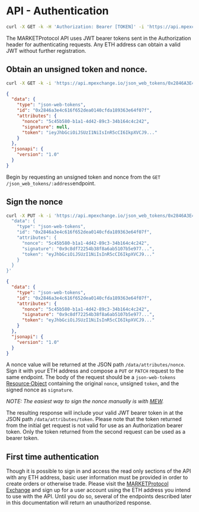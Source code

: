 # API - Authentication

```bash
curl -X GET -k -H 'Authorization: Bearer [TOKEN]' -i 'https://api.mpexchange.io'
```

The MARKETProtocol API uses JWT bearer tokens sent in the Authorization header for authenticating
requests. Any ETH address can obtain a valid JWT without further registration.

## Obtain an unsigned token and nonce.

```bash
curl -X GET -k -i 'https://api.mpexchange.io/json_web_tokens/0x2846A3E4c616F652DEA0140Cfda189363E64f07f'
```
```json
{
  "data": {
    "type": "json-web-tokens",
    "id": "0x2846a3e4c616f652dea0140cfda189363e64f07f",
    "attributes": {
      "nonce": "5c45b580-b1a1-4d42-89c3-34b164c4c242",
      "signature": null,
      "token": "ieyJhbGciOiJSUzI1NiIsInR5cCI6IkpXVCJ9..."
    }
  },
  "jsonapi": {
    "version": "1.0"
  }
}
```

Begin by requesting an unsigned token and nonce from the `GET /json_web_tokens/:address`endpoint.

## Sign the nonce

```bash
curl -X PUT -k -i 'https://api.mpexchange.io/json_web_tokens/0x2846A3E4c616F652DEA0140Cfda189363E64f07f' --data '{
  "data": {
    "type": "json-web-tokens",
    "id": "0x2846a3e4c616f652dea0140cfda189363e64f07f",
    "attributes": {
      "nonce": "5c45b580-b1a1-4d42-89c3-34b164c4c242",
      "signature": "0x9c8df72254b38f8a6ab5107b5e977...",
      "token": "eyJhbGciOiJSUzI1NiIsInR5cCI6IkpXVCJ9..."
    }
  }
}'
```

```json
{
  "data": {
    "type": "json-web-tokens",
    "id": "0x2846a3e4c616f652dea0140cfda189363e64f07f",
    "attributes": {
      "nonce": "5c45b580-b1a1-4d42-89c3-34b164c4c242",
      "signature": "0x9c8df72254b38f8a6ab5107b5e977...",
      "token": "eyJhbGciOiJSUzI1NiIsInR5cCI6IkpXVCJ9..."
    }
  },
  "jsonapi": {
    "version": "1.0"
  }
}
```

A nonce value will be returned at the JSON path `/data/attributes/nonce`. Sign it with your ETH
address and compose a `PUT` or `PATCH` request to the same endpoint. The body of the request
should be a `json-web-tokens` [Resource·Object](https://jsonapi.org/format/1.0/#document-resource-objects)
containing the original `nonce`, unsigned `token`, and the signed nonce as `signature`.

_NOTE: The easiest way to sign the nonce manually is with [MEW](https://www.myetherwallet.com)._

The resulting response will include your valid JWT bearer token in at the JSON path
`/data/attributes/token`. Please note that the token returned from the initial get request is not
valid for use as an Authorization bearer token. Only the token returned from the second request can
be used as a bearer token.

## First time authentication

Though it is possible to sign in and access the read only sections of the API with any ETH address,
basic user information must be provided in order to create orders or otherwise trade. Please visit
the [MARKETProtocol Exchange](https://mpexchange.io) and sign up for a user account using the ETH
address you intend to use with the API. Until you do so, several of the endpoints described later
in this documentation will return an unauthorized response.

